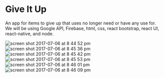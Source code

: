 # Give It Up

An app for items to give up that uses no longer need or have any use for.
We will be using Google API, Firebase, html, css, react bootstrap, react UI, react-native, and node.

![screen shot 2017-07-06 at 8 44 52 pm](https://user-images.githubusercontent.com/20818371/27938462-3634de16-628c-11e7-8b11-059950afed95.png)
![screen shot 2017-07-06 at 8 45 36 pm](https://user-images.githubusercontent.com/20818371/27938475-3ae2868e-628c-11e7-8363-3a2c0c4675cd.png)
![screen shot 2017-07-06 at 8 45 42 pm](https://user-images.githubusercontent.com/20818371/27938476-3c21d5a4-628c-11e7-884b-64d75607d14d.png)
![screen shot 2017-07-06 at 8 45 53 pm](https://user-images.githubusercontent.com/20818371/27938477-3e7296a4-628c-11e7-9170-6de7ca402619.png)
![screen shot 2017-07-06 at 8 46 01 pm](https://user-images.githubusercontent.com/20818371/27938479-429e9d04-628c-11e7-8d0a-9e57b4beb64f.png)
![screen shot 2017-07-06 at 8 46 09 pm](https://user-images.githubusercontent.com/20818371/27938487-4515dfac-628c-11e7-8854-6b471d08d9ad.png)
